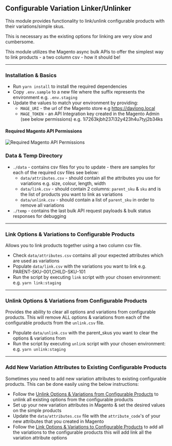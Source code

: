 ## Configurable Variation Linker/Unlinker

This module provides functionality to link/unlink configurable products with their variations/simple skus.

This is necessary as the existing options for linking are very slow and cumbersome.

This module utilizes the Magento async bulk APIs to offer the simplest way to link products - a two column csv - how it
should be!

---

### Installation & Basics

- Run `yarn install` to install the required dependencies
- Copy `.env.sample` to a new file where the suffix represents the environment e.g. `.env.staging`
- Update the values to match your environment by providing:
    - `MAGE_URI` - the url of the Magento store e.g https://daylong.local
    - `MAGE_TOKEN` - an API Integration key created in the Magento Admin (see below permissions) e.g.
      1i7263kjbh237i32y423h4u7tyj2b34ks

#### Required Magento API Permissions

![Required Magento API Permissions](https://user-images.githubusercontent.com/1761171/148114088-668f7ecd-5418-4b99-aaba-94f31b8416dd.png)

### Data & Temp Directory

- `./data` - contains csv files for you to update - there are samples for each of the required csv files see below:
    - `data/attributes.csv` - should contain all the attributes you use for variations e.g. size, colour, length, width
    - `data/link.csv` - should contain 2 columns: `parent_sku` & `sku` and is the list of products you want to link as
      variations
    - `data/unlink.csv` - should contain a list of `parent_sku` in order to remove all variations
- `./temp` - contains the last bulk API request payloads & bulk status responses for debugging

---

### Link Options & Variations to Configurable Products

Allows you to link products together using a two column csv file.

- Check `data/attributes.csv` contains all your expected attributes which are used as variations
- Populate `data/link.csv` with the variations you want to link e.g. PARENT-SKU-001,CHILD-SKU-101
- Run the script by executing `link` script with your chosen environment: e.g. `yarn link:staging`

---

### Unlink Options & Variations from Configurable Products

Provides the ability to clear all options and variations from configurable products. This will remove ALL options &
variations from each of the configurable products from the `unlink.csv` file.

- Populate `data/unlink.csv` with the parent_skus you want to clear the options & variations from
- Run the script by executing `unlink` script with your chosen environment: e.g. `yarn unlink:staging`

---

### Add New Variation Attributes to Existing Configurable Products

Sometimes you need to add new variation attributes to existing configurable products. This can be done easily using the
below instructions:

- Follow
  the [Unlink Options & Variations from Configurable Products](#unlink-options--variations-from-configurable-products)
  to unlink all existing options from the configurable products
- Set up your new variation attributes in Magento & set the desired values on the simple products
- Update the `data/attributes.csv` file with the `attribute_code`'s of your new attributes that you created in Magento
- Follow the [Link Options & Variations to Configurable Products](#link-options---variations-to-configurable-products)
  to add all the variations to the configurable products this will add link all the variation attribute options
